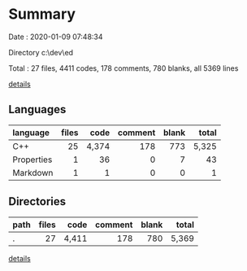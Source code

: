 # Summary

Date : 2020-01-09 07:48:34

Directory c:\dev\ed

Total : 27 files,  4411 codes, 178 comments, 780 blanks, all 5369 lines

[details](details.md)

## Languages
| language | files | code | comment | blank | total |
| :--- | ---: | ---: | ---: | ---: | ---: |
| C++ | 25 | 4,374 | 178 | 773 | 5,325 |
| Properties | 1 | 36 | 0 | 7 | 43 |
| Markdown | 1 | 1 | 0 | 0 | 1 |

## Directories
| path | files | code | comment | blank | total |
| :--- | ---: | ---: | ---: | ---: | ---: |
| . | 27 | 4,411 | 178 | 780 | 5,369 |

[details](details.md)